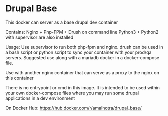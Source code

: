 # Drupal Base
This docker can server as a base drupal dev container

Contains:
Nginx + Php-FPM + Drush on command line
Python3 + Python2 with supervisor are also installed

Usage:
Use supervisor to run both php-fpm and nginx.
drush can be used in a bash script or python script to sync your container with your prod/qa servers.
Suggested use along with a mariadb docker in a docker-compose file.

Use with another nginx container that can serve as a proxy to the nginx on this container


There is no entrypoint or cmd in this image. It is intended to be used within your own docker-compose files where you may run some drupal applications in a dev environment

On Docker Hub:
https://hub.docker.com/r/amalhotra/drupal_base/